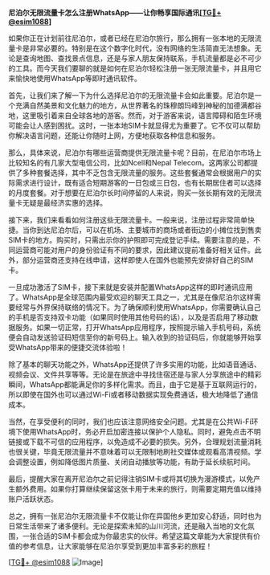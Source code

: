 **尼泊尔无限流量卡怎么注册WhatsApp——让你畅享国际通讯[[TG💪+ @esim1088](https://t.me/s/esim1088)]**

如果你正在计划前往尼泊尔，或者已经在尼泊尔旅行，那么拥有一张本地的无限流量卡是非常必要的。特别是在这个数字化时代，没有网络的生活简直无法想象。无论是查询地图、查找景点信息，还是与家人朋友保持联系，手机流量都是必不可少的工具。而今天我们要聊的就是如何在尼泊尔轻松注册一张无限流量卡，并且用它来愉快地使用WhatsApp等即时通讯软件。

首先，让我们来了解一下为什么选择尼泊尔的无限流量卡会如此重要。尼泊尔是一个充满自然美景和文化魅力的地方，从世界著名的珠穆朗玛峰到神秘的加德满都谷地，这里吸引着来自全球各地的游客。然而，对于游客来说，语言障碍和陌生环境可能会让人感到困扰。这时，一张本地SIM卡就显得尤为重要了。它不仅可以帮助你解决语言问题，还能让你随时上网，方便地获取各种信息和服务。

那么，具体来说，尼泊尔有哪些运营商提供无限流量卡呢？目前，在尼泊尔市场上比较知名的有几家大型电信公司，比如Ncell和Nepal Telecom。这两家公司都提供了多种套餐选择，其中不乏包含无限流量的服务。这些套餐通常会根据用户的实际需求进行设计，既有适合短期游客的一日包或三日包，也有长期居住者可以选择的月度套餐。对于想要在尼泊尔长时间停留的人来说，购买一张长期有效的无限流量卡无疑是最经济实惠的选择。

接下来，我们来看看如何注册这些无限流量卡。一般来说，注册过程非常简单快捷。当你到达尼泊尔后，可以在机场、主要城市的商场或者街边的小摊位找到售卖SIM卡的地方。购买时，只需出示你的护照即可完成登记手续。需要注意的是，不同运营商可能对用户的身份验证有不同的要求，因此建议提前准备好相关证件。此外，部分运营商还支持在线申请，这样即使人在国外也能预先安排好自己的SIM卡。

一旦成功激活了SIM卡，接下来就是安装并配置WhatsApp这样的即时通讯应用了。WhatsApp是全球范围内最受欢迎的聊天工具之一，尤其是在像尼泊尔这样需要经常与外界保持联络的情况下。为了确保顺利使用WhatsApp，你需要确认自己的手机是否支持双卡功能（如果同时使用其他号码的话），以及是否启用了移动数据服务。如果一切正常，打开WhatsApp应用程序，按照提示输入手机号码，系统便会自动发送验证码短信至你的新号码上。输入收到的验证码后，你就能够开始享受WhatsApp带来的便捷交流体验啦！

除了基本的聊天功能之外，WhatsApp还提供了许多实用的功能，比如语音通话、视频会议、文件共享等等。无论是在旅途中寻找住宿还是与家人分享旅途中的精彩瞬间，WhatsApp都能满足你的多样化需求。而且，由于它是基于互联网运行的，所以即使在国外也可以通过Wi-Fi或者移动数据实现免费通话，极大地降低了通信成本。

当然，在享受便利的同时，我们也应该注意网络安全问题。尤其是在公共Wi-Fi环境下使用WhatsApp时，务必开启加密连接以保护个人隐私。同时，避免点击不明链接或下载不可信的应用程序，以免造成不必要的损失。另外，合理规划流量消耗也很关键，毕竟无限流量并不意味着可以无限制地刷社交媒体或观看高清视频。学会调整设置，例如降低图片质量、关闭自动播放等功能，有助于延长续航时间。

最后，提醒大家在离开尼泊尔之前记得注销SIM卡或将其切换为漫游模式，以免产生额外费用。如果你打算继续保留这张卡用于未来的旅行，则需要定期充值以维持账户活跃状态。

总之，拥有一张尼泊尔无限流量卡不仅能让你在异国他乡更加安心舒适，同时也为日常生活带来了诸多便利。无论是探索未知的山川河流，还是融入当地的文化氛围，一张合适的SIM卡都会成为你最忠实的伙伴。希望这篇文章能为大家提供有价值的参考信息，让大家能够在尼泊尔享受到更加丰富多彩的旅程！ 

[[TG💪+ @esim1088](https://t.me/s/esim1088) ![Image](https://i.postimg.cc/4NQfJmqS/Snipaste-2025-05-13-00-14-12.png)]